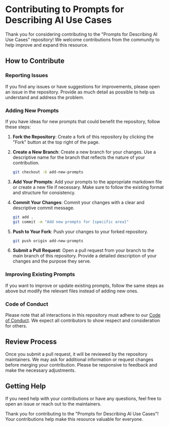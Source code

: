 # Contributing to Prompts for Describing AI Use Cases

Thank you for considering contributing to the "Prompts for Describing AI Use Cases" repository! We welcome contributions from the community to help improve and expand this resource.

## How to Contribute

### Reporting Issues

If you find any issues or have suggestions for improvements, please open an issue in the repository. Provide as much detail as possible to help us understand and address the problem.

### Adding New Prompts

If you have ideas for new prompts that could benefit the repository, follow these steps:

1. **Fork the Repository**: Create a fork of this repository by clicking the "Fork" button at the top right of the page.

2. **Create a New Branch**: Create a new branch for your changes. Use a descriptive name for the branch that reflects the nature of your contribution.
    ```bash
    git checkout -b add-new-prompts
    ```

3. **Add Your Prompts**: Add your prompts to the appropriate markdown file or create a new file if necessary. Make sure to follow the existing format and structure for consistency.

4. **Commit Your Changes**: Commit your changes with a clear and descriptive commit message.
    ```bash
    git add .
    git commit -m "Add new prompts for [specific area]"
    ```

5. **Push to Your Fork**: Push your changes to your forked repository.
    ```bash
    git push origin add-new-prompts
    ```

6. **Submit a Pull Request**: Open a pull request from your branch to the main branch of this repository. Provide a detailed description of your changes and the purpose they serve.

### Improving Existing Prompts

If you want to improve or update existing prompts, follow the same steps as above but modify the relevant files instead of adding new ones.

### Code of Conduct

Please note that all interactions in this repository must adhere to our [Code of Conduct](CODE_OF_CONDUCT.md). We expect all contributors to show respect and consideration for others.

## Review Process

Once you submit a pull request, it will be reviewed by the repository maintainers. We may ask for additional information or request changes before merging your contribution. Please be responsive to feedback and make the necessary adjustments.

## Getting Help

If you need help with your contributions or have any questions, feel free to open an issue or reach out to the maintainers.

Thank you for contributing to the "Prompts for Describing AI Use Cases"! Your contributions help make this resource valuable for everyone.
